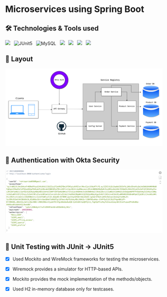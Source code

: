 #  Microservices using Spring Boot

## 🛠️ Technologies & Tools used

![](https://img.shields.io/badge/IntelliJ_IDEA-A93226?style=for-the-badge&logo=intellij-idea&logoColor=000000)
&nbsp;
![JUnit5](https://img.shields.io/badge/JUnit5-F2F4F9?style=for-the-badge&logo=JUnit5&logoColor=25A162)
&nbsp;
![MySQL](https://img.shields.io/badge/MySQL-005C84?style=for-the-badge&logo=mysql&logoColor=white)
&nbsp;
![](https://img.shields.io/badge/Okta-F2F4F9?style=for-the-badge&logo=Okta&logoColor=000000)
&nbsp;
![](https://img.shields.io/badge/Docker-2CA5E0?style=for-the-badge&logo=docker&logoColor=white)
&nbsp;
![](https://img.shields.io/badge/Spring_Boot-F2F4F9?style=for-the-badge&logo=spring-boot)
&nbsp;
![](https://img.shields.io/badge/Kubernetes-F2F4F9?style=for-the-badge&logo=kubernetes&logoColor=326CE5)

## 📄 Layout

![Layout](/service-registry/diagrams/Microservices.drawio.png.png)

## 🔏 Authentication with Okta Security

![Okta](/service-registry/diagrams/authentication_details.png)

## 🔮 Unit Testing with JUnit -> JUnit5

- [x] Used Mockito and WireMock frameworks for testing the microservices.
- [x] Wiremock provides a simulator for HTTP-based APIs.
- [x] Mockito provides the mock implementation of the methods/objects.
- [x] Used H2 in-memory database only for testcases.


